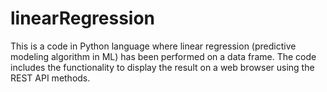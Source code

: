 # linearRegression
This is a code in Python language where linear regression (predictive modeling algorithm in ML) has been performed on a data frame. The code includes the functionality to display the result on a web browser using the REST API methods.
